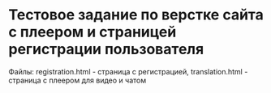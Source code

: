 # Тестовое задание по верстке сайта с плеером и страницей регистрации пользователя

Файлы:
registration.html - страница с регистрацией,
translation.html - страница с плеером для видео и чатом 
